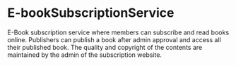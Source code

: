 # E-bookSubscriptionService
 E-Book subscription service where members can subscribe and read books online. Publishers can publish a book after admin approval and access all their published book. The quality and copyright of the contents are maintained by the admin of the subscription website.
